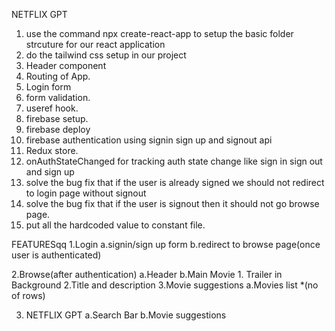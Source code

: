 

NETFLIX GPT
1. use the command npx create-react-app to setup the basic folder strcuture for our react application
2. do the tailwind css setup in our project
3. Header component
4. Routing of App.
5. Login form
6. form validation.
7. useref hook.
8. firebase setup.
9. firebase deploy
10. firebase authentication using signin sign up and signout api
11. Redux store.
12. onAuthStateChanged for tracking auth state change like sign in sign out and sign up
13. solve the bug fix that if the user is already signed we should not redirect to login page without signout
14. solve the bug fix that if the user is signout then it should not go browse page.
15. put all the hardcoded value to constant file.


FEATURESqq
1.Login
   a.signin/sign up form
   b.redirect to browse page(once user is authenticated)

2.Browse(after authentication)
   a.Header
   b.Main Movie
     1. Trailer in Background
     2.Title and description
     3.Movie suggestions
        a.Movies list *(no of rows)

 3. NETFLIX GPT
     a.Search Bar 
     b.Movie suggestions      

